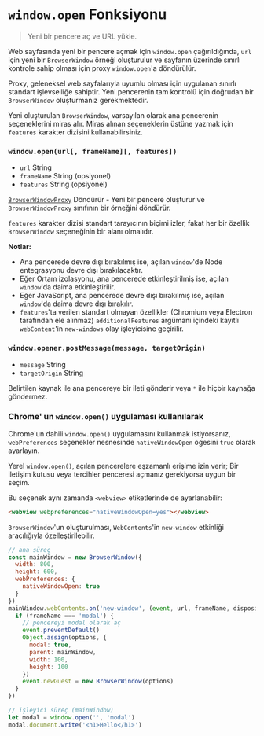 # `window.open` Fonksiyonu

> Yeni bir pencere aç ve URL yükle.

Web sayfasında yeni bir pencere açmak için `window.open` çağırıldığında, `url` için yeni bir `BrowserWindow` örneği oluşturulur ve sayfanın üzerinde sınırlı kontrole sahip olması için proxy `window.open`'a döndürülür.

Proxy, geleneksel web sayfalarıyla uyumlu olması için uygulanan sınırlı standart işlevselliğe sahiptir. Yeni pencerenin tam kontrolü için doğrudan bir `BrowserWindow` oluşturmanız gerekmektedir.

Yeni oluşturulan `BrowserWindow`, varsayılan olarak ana pencerenin seçeneklerini miras alır. Miras alınan seçeneklerin üstüne yazmak için `features` karakter dizisini kullanabilirsiniz.

### `window.open(url[, frameName][, features])`

* `url` String
* `frameName` String (opsiyonel)
* `features` String (opsiyonel)

[`BrowserWindowProxy`](browser-window-proxy.md) Döndürür - Yeni bir pencere oluşturur ve `BrowserWindowProxy` sınıfının bir örneğini döndürür.

`features` karakter dizisi standart tarayıcının biçimi izler, fakat her bir özellik `BrowserWindow` seçeneğinin bir alanı olmalıdır.

**Notlar:**

* Ana pencerede devre dışı bırakılmış ise, açılan `window`'de Node entegrasyonu devre dışı bırakılacaktır.
* Eğer Ortam izolasyonu, ana pencerede etkinleştirilmiş ise, açılan `window`'da daima etkinleştirilir.
* Eğer JavaScript, ana pencerede devre dışı bırakılmış ise, açılan `window`'da daima devre dışı bırakılır.
* `features`'ta verilen standart olmayan özellikler (Chromium veya Electron tarafından ele alınmaz) `additionalFeatures` argümanı içindeki kayıtlı `webContent`'in `new-windows` olay işleyicisine geçirilir.

### `window.opener.postMessage(message, targetOrigin)`

* `message` String
* `targetOrigin` String

Belirtilen kaynak ile ana pencereye bir ileti gönderir veya `*` ile hiçbir kaynağa göndermez.

### Chrome' un `window.open()` uygulaması kullanılarak

Chrome'un dahili `window.open()` uygulamasını kullanmak istiyorsanız, `webPreferences` seçenekler nesnesinde `nativeWindowOpen` öğesini `true` olarak ayarlayın.

Yerel `window.open()`, açılan pencerelere eşzamanlı erişime izin verir; Bir iletişim kutusu veya tercihler penceresi açmanız gerekiyorsa uygun bir seçim.

Bu seçenek aynı zamanda `<webview>` etiketlerinde de ayarlanabilir:

```html
<webview webpreferences="nativeWindowOpen=yes"></webview>
```

`BrowserWindow`'un oluşturulması, `WebContents`'in `new-window` etkinliği aracılığıyla özelleştirilebilir.

```javascript
// ana süreç
const mainWindow = new BrowserWindow({
  width: 800,
  height: 600,
  webPreferences: {
    nativeWindowOpen: true
  }
})
mainWindow.webContents.on('new-window', (event, url, frameName, disposition, options, additionalFeatures) => {
  if (frameName === 'modal') {
    // pencereyi modal olarak aç
    event.preventDefault()
    Object.assign(options, {
      modal: true,
      parent: mainWindow,
      width: 100,
      height: 100
    })
    event.newGuest = new BrowserWindow(options)
  }
})
```

```javascript
// işleyici süreç (mainWindow)
let modal = window.open('', 'modal')
modal.document.write('<h1>Hello</h1>')
```